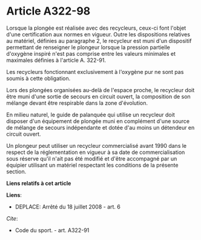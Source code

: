 # Article A322-98

Lorsque la plongée est réalisée avec des recycleurs, ceux-ci font l'objet d'une certification aux normes en vigueur. Outre
les dispositions relatives au matériel, définies au paragraphe 2, le recycleur est muni d'un dispositif permettant de
renseigner le plongeur lorsque la pression partielle d'oxygène inspiré n'est pas comprise entre les valeurs minimales et
maximales définies à l'article A. 322-91. 

Les recycleurs fonctionnant exclusivement à l'oxygène pur ne sont pas soumis à cette obligation. 

Lors des plongées organisées au-delà de l'espace proche, le recycleur doit être muni d'une sortie de secours en circuit
ouvert, la composition de son mélange devant être respirable dans la zone d'évolution. 

En milieu naturel, le guide de palanquée qui utilise un recycleur doit disposer d'un équipement de plongée muni en complément
d'une source de mélange de secours indépendante et dotée d'au moins un détendeur en circuit ouvert. 

Un plongeur peut utiliser un recycleur commercialisé avant 1990 dans le respect de la réglementation en vigueur à sa date de
commercialisation sous réserve qu'il n'ait pas été modifié et d'être accompagné par un équipier utilisant un matériel
respectant les conditions de la présente section.

**Liens relatifs à cet article**

**Liens**:

  - DEPLACE: Arrêté du 18 juillet 2008 - art. 6

_Cite_:

  - Code du sport. - art. A322-91
